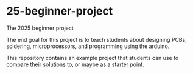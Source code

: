 # 25-beginner-project
The 2025 beginner project

The end goal for this project is to teach students about designing PCBs, soldering, microprocessors, and programming using the arduino. 

This repository contains an example project that students can use to compare their solutions to, or maybe as a starter point. 
